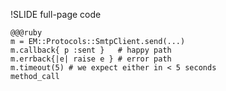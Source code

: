 !SLIDE full-page code

    @@@ruby
    m = EM::Protocols::SmtpClient.send(...)
    m.callback{ p :sent }   # happy path
    m.errback{|e| raise e } # error path
    m.timeout(5) # we expect either in < 5 seconds
    method_call